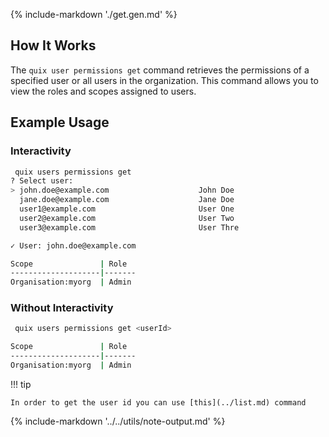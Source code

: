 {% include-markdown './get.gen.md' %}
## How It Works

The `quix user permissions get` command retrieves the permissions of a specified user or all users in the organization. This command allows you to view the roles and scopes assigned to users.

## Example Usage

### Interactivity

```bash
 quix users permissions get
? Select user:
> john.doe@example.com                    John Doe
  jane.doe@example.com                    Jane Doe
  user1@example.com                       User One
  user2@example.com                       User Two
  user3@example.com                       User Thre

✓ User: john.doe@example.com

Scope               | Role
--------------------|-------
Organisation:myorg  | Admin
```

### Without Interactivity

```bash
 quix users permissions get <userId>

Scope               | Role
--------------------|-------
Organisation:myorg  | Admin
```

!!! tip

    In order to get the user id you can use [this](../list.md) command

{% include-markdown '../../utils/note-output.md' %}
